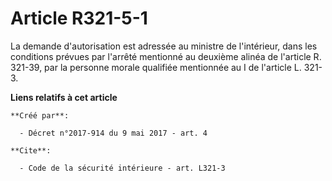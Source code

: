 # Article R321-5-1

La demande d'autorisation est adressée au ministre de l'intérieur, dans les conditions prévues par l'arrêté mentionné au
deuxième alinéa de l'article R. 321-39, par la personne morale qualifiée mentionnée au I de l'article L. 321-3.

**Liens relatifs à cet article**

	**Créé par**:

	  - Décret n°2017-914 du 9 mai 2017 - art. 4

	**Cite**:

	  - Code de la sécurité intérieure - art. L321-3
